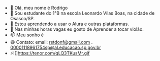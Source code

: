 - 👋 Olá, meu nome é Rodrigo
-   👀 Sou estudante do 1°B na escola Leonardo Vilas Boas, na cidade de Osasco/SP.
- 🌱 Estou aprendendo a usar o Alura e outras plataformas.
- 💞️ Nas minhas horas vagas eu gosto de Aprender a tocar violão.
- 📫 Meu sonho é
- 😄 Contato: email: rstdonf@gmail.com . 00001118961754sp@al.educacao.sp.gov.br
- ⚡![]https://tenor.com/qLQ3TKusMr.gif
<!---
Rodrigo1247/Rodrigo1247 is a ✨ special ✨ repository because its `README.md` (this file) appears on your GitHub profile.
You can click the Preview link to take a look at your changes.
--->

